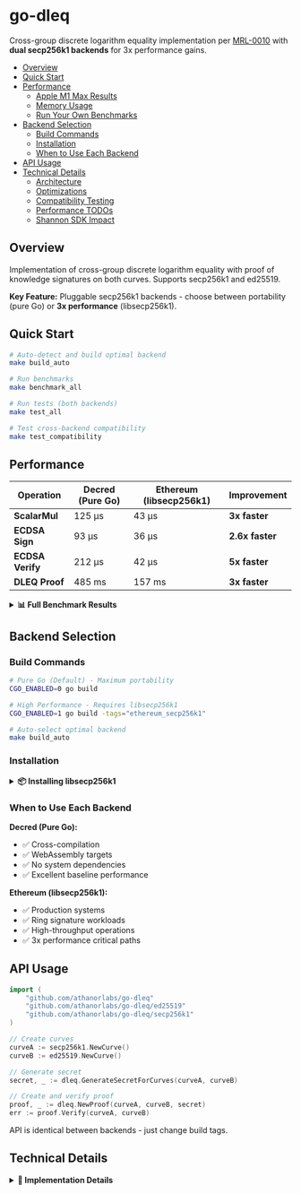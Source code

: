 # go-dleq <!-- omit in toc -->

Cross-group discrete logarithm equality implementation per [MRL-0010](https://www.getmonero.org/resources/research-lab/pubs/MRL-0010.pdf) with **dual secp256k1 backends** for 3x performance gains.

- [Overview](#overview)
- [Quick Start](#quick-start)
- [Performance](#performance)
  - [Apple M1 Max Results](#apple-m1-max-results)
  - [Memory Usage](#memory-usage)
  - [Run Your Own Benchmarks](#run-your-own-benchmarks)
- [Backend Selection](#backend-selection)
  - [Build Commands](#build-commands)
  - [Installation](#installation)
  - [When to Use Each Backend](#when-to-use-each-backend)
- [API Usage](#api-usage)
- [Technical Details](#technical-details)
  - [Architecture](#architecture)
  - [Optimizations](#optimizations)
  - [Compatibility Testing](#compatibility-testing)
  - [Performance TODOs](#performance-todos)
  - [Shannon SDK Impact](#shannon-sdk-impact)

## Overview

Implementation of cross-group discrete logarithm equality with proof of knowledge signatures on both curves. Supports secp256k1 and ed25519.

**Key Feature:** Pluggable secp256k1 backends - choose between portability (pure Go) or **3x performance** (libsecp256k1).

## Quick Start

```bash
# Auto-detect and build optimal backend
make build_auto

# Run benchmarks
make benchmark_all

# Run tests (both backends)
make test_all

# Test cross-backend compatibility
make test_compatibility
```

## Performance

| Operation        | Decred (Pure Go) | Ethereum (libsecp256k1) | **Improvement** |
| ---------------- | ---------------- | ----------------------- | --------------- |
| **ScalarMul**    | 125 μs           | 43 μs                   | **3x faster**   |
| **ECDSA Sign**   | 93 μs            | 36 μs                   | **2.6x faster** |
| **ECDSA Verify** | 212 μs           | 42 μs                   | **5x faster**   |
| **DLEQ Proof**   | 485 ms           | 157 ms                  | **3x faster**   |

<details>
<summary><b>📊 Full Benchmark Results</b></summary>

### Apple M1 Max Results

| Operation               | Decred | Ethereum | Improvement |
| ----------------------- | ------ | -------- | ----------- |
| ScalarBaseMul           | 36 μs  | 43 μs    | Similar     |
| ScalarMul               | 125 μs | 43 μs    | 3.0x faster |
| Sign                    | 93 μs  | 36 μs    | 2.6x faster |
| Verify                  | 212 μs | 42 μs    | 5.0x faster |
| DLEQ Proof Generation   | 485 ms | 157 ms   | 3.1x faster |
| DLEQ Proof Verification | 413 ms | 131 ms   | 3.2x faster |
| Parallel ScalarMul      | 18 μs  | 6 μs     | 3.0x faster |

### Memory Usage

- **Decred:** 136 B/op, 2 allocations
- **Ethereum:** 328 B/op, 8 allocations (optimized with sync.Pool)

### Run Your Own Benchmarks

```bash
make benchmark_all              # Full comparison
go run cmd/benchmark/main.go -compare -duration=10s
```

</details>

## Backend Selection

### Build Commands

```bash
# Pure Go (Default) - Maximum portability
CGO_ENABLED=0 go build

# High Performance - Requires libsecp256k1
CGO_ENABLED=1 go build -tags="ethereum_secp256k1"

# Auto-select optimal backend
make build_auto
```

### Installation

<details>
<summary><b>📦 Installing libsecp256k1</b></summary>

**macOS:**

```bash
brew install libsecp256k1
```

**Ubuntu/Debian:**

```bash
sudo apt install libsecp256k1-dev
```

**Alpine:**

```bash
apk add libsecp256k1-dev
```

</details>

### When to Use Each Backend

**Decred (Pure Go):**

- ✅ Cross-compilation
- ✅ WebAssembly targets
- ✅ No system dependencies
- ✅ Excellent baseline performance

**Ethereum (libsecp256k1):**

- ✅ Production systems
- ✅ Ring signature workloads
- ✅ High-throughput operations
- ✅ 3x performance critical paths

## API Usage

```go
import (
    "github.com/athanorlabs/go-dleq"
    "github.com/athanorlabs/go-dleq/ed25519"
    "github.com/athanorlabs/go-dleq/secp256k1"
)

// Create curves
curveA := secp256k1.NewCurve()
curveB := ed25519.NewCurve()

// Generate secret
secret, _ := dleq.GenerateSecretForCurves(curveA, curveB)

// Create and verify proof
proof, _ := dleq.NewProof(curveA, curveB, secret)
err := proof.Verify(curveA, curveB)
```

API is identical between backends - just change build tags.

## Technical Details

<details>
<summary><b>🔧 Implementation Details</b></summary>

### Architecture

- **Backend selection:** Build-time via tags (not runtime)
- **Files:**
  - `secp256k1/curve_decred.go` - Pure Go implementation
  - `secp256k1/curve_ethereum.go` - libsecp256k1 wrapper (build tag: `ethereum_secp256k1`)
  - `secp256k1/curve_ethereum_pooling.go` - Memory optimization pools for Ethereum backend

### Optimizations

The Ethereum backend replaces critical operations:

| Decred (Pure Go)                   | Ethereum (libsecp256k1)              |
| ---------------------------------- | ------------------------------------ |
| `secp256k1.ScalarMultNonConst`     | `ethsecp256k1.S256().ScalarMult`     |
| `secp256k1.ScalarBaseMultNonConst` | `ethsecp256k1.S256().ScalarBaseMult` |
| `ecdsa.SignASN1`                   | `ethsecp256k1.Sign`                  |
| `ecdsa.VerifyASN1`                 | `ethsecp256k1.VerifySignature`       |

### Compatibility Testing

Backend consistency is verified through deterministic tests:

- **Mathematical equivalence:** Same inputs produce identical outputs
- **Signature correctness:** All backends generate valid signatures
- **DLEQ proof integrity:** Proofs verify correctly across implementations
- **Deterministic behavior:** Known test vectors ensure repeatability

```bash
make test_compatibility           # Run compatibility tests
go test -run TestBackendCompatibility  # Direct test execution
```

### Performance TODOs

- ✅ **COMPLETED**: Reduced Ethereum backend allocations (336 B/op → 328 B/op)
- `TODO_OPTIMIZE`: ScalarBaseMul slower than Decred (43μs vs 36μs)
- `TODO_IMPROVE`: Replace panics with error returns

### Shannon SDK Impact

The PATH → Shannon SDK → Ring-go → go-dleq pipeline achieves:

- **Ring signatures:** ~3x faster
- **DLEQ proofs:** ~3x faster
- **Parallel ops:** ~3x better scaling

</details>
